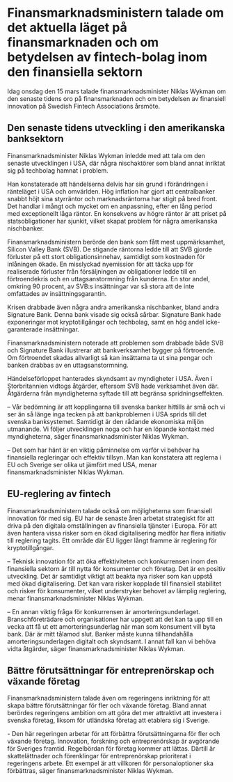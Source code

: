 # Finansmarknadsministern talade om det aktuella läget på finansmarknaden och om betydelsen av fintech-bolag inom den finansiella sektorn

Idag onsdag den 15 mars talade finansmarknadsminister Niklas Wykman om den senaste tidens oro på finansmarknaden och om betydelsen av finansiell innovation på Swedish Fintech Associations årsmöte.


## Den senaste tidens utveckling i den amerikanska banksektorn

Finansmarknadsminister Niklas Wykman inledde med att tala om den senaste utvecklingen i USA, där några nischaktörer som bland annat inriktat sig på techbolag hamnat i problem.

Han konstaterade att händelserna delvis har sin grund i förändringen i ränteläget i USA och omvärlden. Hög inflation har gjort att centralbanker snabbt höjt sina styrräntor och marknadsräntorna har stigit på bred front. Det handlar i mångt och mycket om en anpassning, efter en lång period med exceptionellt låga räntor. En konsekvens av högre räntor är att priset på statsobligationer har sjunkit, vilket skapat problem för några amerikanska nischbanker.

Finansmarknadsministern berörde den bank som fått mest uppmärksamhet, Silicon Valley Bank (SVB). De stigande räntorna ledde till att SVB gjorde förluster på ett stort obligationsinnehav, samtidigt som kostnaden för inlåningen ökade. En misslyckad nyemission för att täcka upp för realiserade förluster från försäljningen av obligationer ledde till en förtroendekris och en uttagsanstormning från kunderna. En stor andel, omkring 90 procent, av SVB:s insättningar var så stora att de inte omfattades av insättningsgarantin.

Krisen drabbade även några andra amerikanska nischbanker, bland andra Signature Bank. Denna bank visade sig också sårbar. Signature Bank hade exponeringar mot kryptotillgångar och techbolag, samt en hög andel icke\-garanterade insättningar.

Finansmarknadsministern noterade att problemen som drabbade både SVB och Signature Bank illustrerar att bankverksamhet bygger på förtroende. Om förtroendet skadas allvarligt så kan insättarna ta ut sina pengar och banken drabbas av en uttagsanstormning.

Händelseförloppet hanterades skyndsamt av myndigheter i USA. Även i Storbritannien vidtogs åtgärder, eftersom SVB hade verksamhet även där. Åtgärderna från myndigheterna syftade till att begränsa spridningseffekten.

– Vår bedömning är att kopplingarna till svenska banker hittills är små och vi ser än så länge inga tecken på att bankproblemen i USA sprids till det svenska banksystemet. Samtidigt är den rådande ekonomiska miljön utmanande. Vi följer utvecklingen noga och har en löpande kontakt med myndigheterna, säger finansmarknadsminister Niklas Wykman.

– Det som har hänt är en viktig påminnelse om varför vi behöver ha finansiella regleringar och effektiv tillsyn. Man kan konstatera att reglerna i EU och Sverige ser olika ut jämfört med USA, menar finansmarknadsminister Niklas Wykman.

## EU\-reglering av fintech

Finansmarknadsministern talade också om möjligheterna som finansiell innovation för med sig. EU har de senaste åren arbetat strategiskt för att driva på den digitala omställningen av finansiella tjänster i Europa. För att även hantera vissa risker som en ökad digitalisering medför har flera initiativ till reglering tagits. Ett område där EU ligger långt framme är reglering för kryptotillgångar.

– Teknisk innovation för att öka effektiviteten och konkurrensen inom den finansiella sektorn är till nytta för konsumenter och företag. Det är en positiv utveckling. Det är samtidigt viktigt att beakta nya risker som kan uppstå med ökad digitalisering. Det kan vara risker kopplade till finansiell stabilitet och risker för konsumenter, vilket understryker behovet av lämplig reglering, menar finansmarknadsminister Niklas Wykman.

– En annan viktig fråga för konkurrensen är amorteringsunderlaget. Branschföreträdare och organisationer har uppgett att det kan ta upp till en vecka att få ut ett amorteringsunderlag när man som konsument vill byta bank. Där är mitt tålamod slut. Banker måste kunna tillhandahålla amorteringsunderlagen digitalt och skyndsamt. I annat fall kan vi behöva vidta åtgärder, säger finansmarknadsminister Niklas Wykman.

## Bättre förutsättningar för entreprenörskap och växande företag

Finansmarknadsministern talade även om regeringens inriktning för att skapa bättre förutsättningar för fler och växande företag. Bland annat berördes regeringens ambition om att göra det mer attraktivt att investera i svenska företag, liksom för utländska företag att etablera sig i Sverige.

\- Den här regeringen arbetar för att förbättra förutsättningarna för fler och växande företag. Innovation, forskning och entreprenörskap är avgörande för Sveriges framtid. Regelbördan för företag kommer att lättas. Därtill är skattelättnader och förenklingar för entreprenörskap prioriterat i regeringens arbete. Ett exempel är att villkoren för personaloptioner ska förbättras, säger finansmarknadsminister Niklas Wykman.
